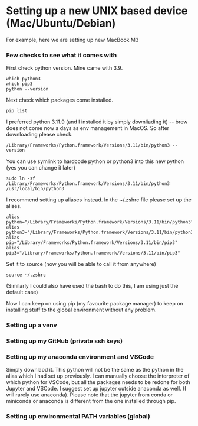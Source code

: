# Setting up a new UNIX based device (Mac/Ubuntu/Debian)
For example, here we are setting up new MacBook M3


### Few checks to see what it comes with

First check python version. Mine came with 3.9. 
```
which python3
which pip3
python --version
```

Next check which packages come installed.
```
pip list 
```

I preferred python 3.11.9 (and I installed it by simply downliading it) -- brew does not come now a days as env management in MacOS. So after downloading please check.
```
/Library/Frameworks/Python.framework/Versions/3.11/bin/python3 --version
```
You can use symlink to hardcode python or python3 into this new python (yes you can change it later)
```
sudo ln -sf /Library/Frameworks/Python.framework/Versions/3.11/bin/python3 /usr/local/bin/python3
```
I recommend setting up aliases instead. In the ~/.zshrc
 file please set up the alises.
```
alias python="/Library/Frameworks/Python.framework/Versions/3.11/bin/python3"
alias python3="/Library/Frameworks/Python.framework/Versions/3.11/bin/python3"
alias pip="/Library/Frameworks/Python.framework/Versions/3.11/bin/pip3"
alias pip3="/Library/Frameworks/Python.framework/Versions/3.11/bin/pip3"
```
Set it to source (now you will be able to call it from anywhere)
```
source ~/.zshrc
```

(Similarly I could also have used the bash to do this, I am using just the default case)

Now I can keep on using pip (my favourite package manager) to keep on installing stuff to the global environment without any problem.


### Setting up a venv 




### Setting up my GitHub (private ssh keys)



### Setting up my anaconda environment and VSCode
Simply downlaod it. This python will not be the same as the python in the alias which I had set up previously. I can manually choose the interpreter of which python for VSCode, but all the packages needs to be redone for both Jupyter and VSCode.
I suggest set up jupyter outside anaconda as well. (I will rarely use anaconda). Please note that the jupyter from conda or miniconda or anaconda is different from the one installed through pip.


### Setting up environmental PATH variables (global)




